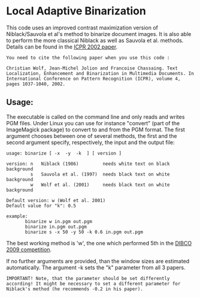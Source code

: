# Local Adaptive Binarization


This code uses an improved contrast maximization version of Niblack/Sauvola et al's method to binarize document images. It is also able to perform the more classical Niblack as well as Sauvola et al. methods. Details can be found in the [ICPR 2002 paper](file:///Users/chris/www/prof/publications/index.html#icpr2002v).


    You need to cite the following paper when you use this code :

    Christian Wolf, Jean-Michel Jolion and Francoise Chassaing. Text Localization, Enhancement and Binarization in Multimedia Documents. In International Conference on Pattern Recognition (ICPR), volume 4, pages 1037-1040, 2002. 

## Usage:

The executable is called on the command line and only reads and writes PGM files. Under Linux you can use for instance "convert" (part of the ImageMagick package) to convert to and from the PGM format. The first argument chooses between one of several methods, the first and the second argument specify, respectively, the input and the output file:

```
usage: binarize [ -x  -y  -k  ] [ version ]  

version: n   Niblack (1986)         needs white text on black background
         s   Sauvola et al. (1997)  needs black text on white background
         w   Wolf et al. (2001)     needs black text on white background

Default version: w (Wolf et al. 2001)
Default value for "k": 0.5

example:
       binarize w in.pgm out.pgm
       binarize in.pgm out.pgm
       binarize s -x 50 -y 50 -k 0.6 in.pgm out.pgm
```

The best working method is 'w', the one which performed 5th in the [DIBCO 2009 competition](http://www.cvc.uab.es/icdar2009/papers/3725b375.pdf).

If no further arguments are provided, than the window sizes are estimated automatically. The argument -k sets the "k" parameter from all 3 papers. 

    IMPORTANT! Note, that the parameter should be set differently according! It might be necessary to set a different parameter for Niblack's method (he recommends -0.2 in his paper). 




